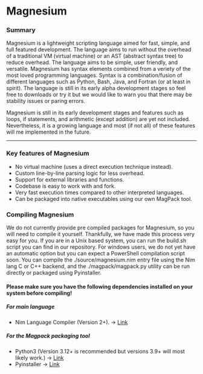 # Magnesium

### Summary
Magnesium is a lightweight scripting language aimed for fast, simple, and full featured development. The language aims to run without the overhead of a traditional VM (virtual machine) or an AST (abstract syntax tree) to reduce overhead. The language aims to be simple, user friendly, and versatile. Magnesium has syntax elements combined from a veriety of the most loved programming languages. Syntax is a combination/fusion of different languages such as Python, Bash, Java, and Fortran (or at least in spirit). The language is still in its early alpha development stages so feel free to downloads or try it but we would like to warn you that there may be stability issues or paring errors.

Magnesium is still in its early development stages and features such as loops, if statements, and arithmetic (except addition) are yet not included. Nevertheless, it is a growing language and most (if not all) of these features will me implemented in the future.

______

### Key features of Magnesium

- No virtual machine (uses a direct execution technique instead).
- Custom line-by-line parsing logic for less overhead.
- Support for external libraries and functions.
- Codebase is easy to work with and fork.
- Very fast execution times compared to other interpreted languages.
- Can be packaged into native executables using our own MagPack tool.

### Compiling Magnesium

We do not currently provide pre compiled packages for Magnesium, so you will need to compile it yourself. Thankfully, we have made this process very easy for you. If you are in a Unix based system, you can run the build.sh script you can find in our repository. For windows users, we do not yet have an automatic option but you can expect a PowerShell compilation script soon. You can compile the ./source/magnesium.nim entry file using the Nim lang C or C++ backend, and the ./magpack/magpack.py utility can be run directly or packaged using Pyinstaller.

#### Please make sure you have the following dependencies installed on your system before compiling!

##### For main language
- Nim Language Compiler (Version 2+). -> [Link](https://nim-lang.org)
##### For the Magpack packaging tool
- Python3 (Version 3.12+ is recommended but versions 3.9+ will most likely work.) -> [Link](https://python.org)
- Pyinstaller -> [Link](https://pyinstaller.org)
